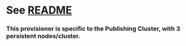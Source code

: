 # See [README](https://github.com/Financial-Times/coco-provisioner/blob/master/README.md)

### This provisioner is specific to the Publishing Cluster, with 3 persistent nodes/cluster.
